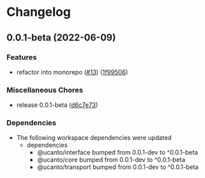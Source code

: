# Changelog

## 0.0.1-beta (2022-06-09)


### Features

* refactor into monorepo ([#13](https://github.com/web3-storage/ucanto/issues/13)) ([1f99506](https://github.com/web3-storage/ucanto/commit/1f995064ec6e5953118c2dd1065ee6be959f25b9))


### Miscellaneous Chores

* release 0.0.1-beta ([d6c7e73](https://github.com/web3-storage/ucanto/commit/d6c7e73de56278e2f2c92c4a0e1a2709c92bcbf9))


### Dependencies

* The following workspace dependencies were updated
  * dependencies
    * @ucanto/interface bumped from 0.0.1-dev to ^0.0.1-beta
    * @ucanto/core bumped from 0.0.1-dev to ^0.0.1-beta
    * @ucanto/transport bumped from 0.0.1-dev to ^0.0.1-beta
